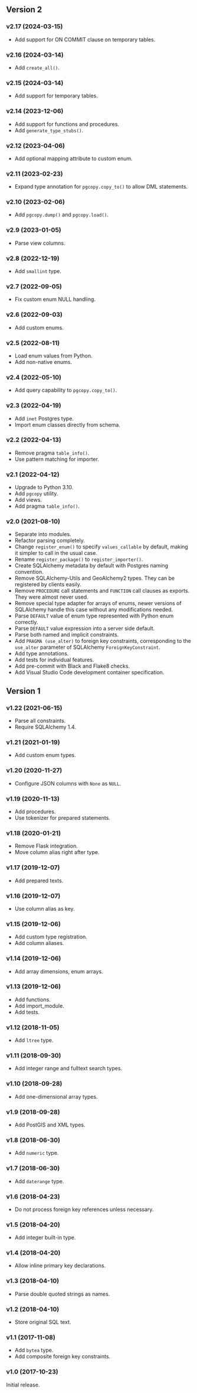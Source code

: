 ## Version 2

### v2.17 (2024-03-15)
- Add support for ON COMMIT clause on temporary tables.

### v2.16 (2024-03-14)
- Add `create_all()`.

### v2.15 (2024-03-14)
- Add support for temporary tables.

### v2.14 (2023-12-06)
- Add support for functions and procedures.
- Add `generate_type_stubs()`.

### v2.12 (2023-04-06)
- Add optional mapping attribute to custom enum.

### v2.11 (2023-02-23)
- Expand type annotation for `pgcopy.copy_to()` to allow DML statements.

### v2.10 (2023-02-06)
- Add `pgcopy.dump()` and `pgcopy.load()`.

### v2.9 (2023-01-05)
- Parse view columns.

### v2.8 (2022-12-19)
- Add `smallint` type.

### v2.7 (2022-09-05)
- Fix custom enum NULL handling.

### v2.6 (2022-09-03)
- Add custom enums.

### v2.5 (2022-08-11)
- Load enum values from Python.
- Add non-native enums.

### v2.4 (2022-05-10)
- Add query capability to `pgcopy.copy_to()`.

### v2.3 (2022-04-19)
- Add `inet` Postgres type.
- Import enum classes directly from schema.

### v2.2 (2022-04-13)
- Remove pragma `table_info()`.
- Use pattern matching for importer.

### v2.1 (2022-04-12)
- Upgrade to Python 3.10.
- Add `pgcopy` utility.
- Add views.
- Add pragma `table_info()`.

### v2.0 (2021-08-10)
- Separate into modules.
- Refactor parsing completely.
- Change `register_enum()` to specify `values_callable` by default,
  making it simpler to call in the usual case.
- Rename `register_package()` to `register_importer()`.
- Create SQLAlchemy metadata by default with Postgres naming convention.
- Remove SQLAlchemy-Utils and GeoAlchemy2 types.
  They can be registered by clients easily.
- Remove `PROCEDURE` call statements and `FUNCTION` call clauses as exports.
  They were almost never used.
- Remove special type adapter for arrays of enums,
  newer versions of SQLAlchemy handle this case without any modifications needed.
- Parse `DEFAULT` value of enum type represented with Python enum correctly.
- Parse `DEFAULT` value expression into a server side default.
- Parse both named and implicit constraints.
- Add `PRAGMA (use_alter)` to foreign key constraints,
  corresponding to the `use_alter` parameter of SQLAlchemy `ForeignKeyConstraint`.
- Add type annotations.
- Add tests for individual features.
- Add pre-commit with Black and Flake8 checks.
- Add Visual Studio Code development container specification.

## Version 1

### v1.22 (2021-06-15)
- Parse all constraints.
- Require SQLAlchemy 1.4.

### v1.21 (2021-01-19)
- Add custom enum types.

### v1.20 (2020-11-27)
- Configure JSON columns with `None` as `NULL`.

### v1.19 (2020-11-13)
- Add procedures.
- Use tokenizer for prepared statements.

### v1.18 (2020-01-21)
- Remove Flask integration.
- Move column alias right after type.

### v1.17 (2019-12-07)
- Add prepared texts.

### v1.16 (2019-12-07)
- Use column alias as key.

### v1.15 (2019-12-06)
- Add custom type registration.
- Add column aliases.

### v1.14 (2019-12-06)
- Add array dimensions, enum arrays.

### v1.13 (2019-12-06)
- Add functions.
- Add import_module.
- Add tests.

### v1.12 (2018-11-05)
- Add `ltree` type.

### v1.11 (2018-09-30)
- Add integer range and fulltext search types.

### v1.10 (2018-09-28)
- Add one-dimensional array types.

### v1.9 (2018-09-28)
- Add PostGIS and XML types.

### v1.8 (2018-06-30)
- Add `numeric` type.

### v1.7 (2018-06-30)
- Add `daterange` type.

### v1.6 (2018-04-23)
- Do not process foreign key references unless necessary.

### v1.5 (2018-04-20)
- Add integer built-in type.

### v1.4 (2018-04-20)
- Allow inline primary key declarations.

### v1.3 (2018-04-10)
- Parse double quoted strings as names.

### v1.2 (2018-04-10)
- Store original SQL text.

### v1.1 (2017-11-08)
- Add `bytea` type.
- Add composite foreign key constraints.

### v1.0 (2017-10-23)
Initial release.
